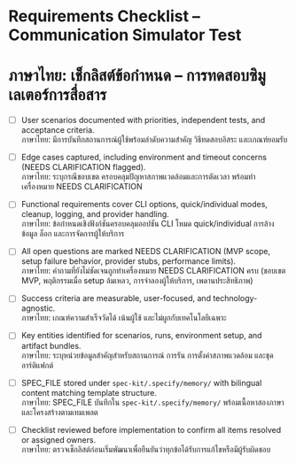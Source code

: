 # Requirements Checklist – Communication Simulator Test
# ภาษาไทย: เช็กลิสต์ข้อกำหนด – การทดสอบซิมูเลเตอร์การสื่อสาร

- [ ] User scenarios documented with priorities, independent tests, and acceptance criteria.  
      ภาษาไทย: มีการบันทึกสถานการณ์ผู้ใช้พร้อมลำดับความสำคัญ วิธีทดสอบอิสระ และเกณฑ์ยอมรับ
- [ ] Edge cases captured, including environment and timeout concerns (NEEDS CLARIFICATION flagged).  
      ภาษาไทย: ระบุกรณีขอบเขต ครอบคลุมปัญหาสภาพแวดล้อมและการตัดเวลา พร้อมทำเครื่องหมาย NEEDS CLARIFICATION
- [ ] Functional requirements cover CLI options, quick/individual modes, cleanup, logging, and provider handling.  
      ภาษาไทย: ข้อกำหนดเชิงฟังก์ชันครอบคลุมออปชัน CLI โหมด quick/individual การล้างข้อมูล ล็อก และการจัดการผู้ให้บริการ
- [ ] All open questions are marked NEEDS CLARIFICATION (MVP scope, setup failure behavior, provider stubs, performance limits).  
      ภาษาไทย: คำถามที่ยังไม่ชัดเจนถูกทำเครื่องหมาย NEEDS CLARIFICATION ครบ (ขอบเขต MVP, พฤติกรรมเมื่อ setup ล้มเหลว, การจำลองผู้ให้บริการ, เพดานประสิทธิภาพ)
- [ ] Success criteria are measurable, user-focused, and technology-agnostic.  
      ภาษาไทย: เกณฑ์ความสำเร็จวัดได้ เน้นผู้ใช้ และไม่ผูกกับเทคโนโลยีเฉพาะ
- [ ] Key entities identified for scenarios, runs, environment setup, and artifact bundles.  
      ภาษาไทย: ระบุหน่วยข้อมูลสำคัญสำหรับสถานการณ์ การรัน การตั้งค่าสภาพแวดล้อม และชุดอาร์ติแฟกต์
- [ ] SPEC_FILE stored under `spec-kit/.specify/memory/` with bilingual content matching template structure.  
      ภาษาไทย: SPEC_FILE บันทึกใน `spec-kit/.specify/memory/` พร้อมเนื้อหาสองภาษาและโครงสร้างตามเทมเพลต
- [ ] Checklist reviewed before implementation to confirm all items resolved or assigned owners.  
      ภาษาไทย: ตรวจเช็กลิสต์ก่อนเริ่มพัฒนาเพื่อยืนยันว่าทุกข้อได้รับการแก้ไขหรือมีผู้รับผิดชอบ

